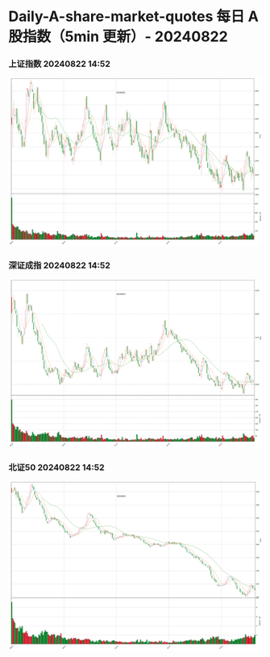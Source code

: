 
# Daily-A-share-market-quotes 每日 A 股指数（5min 更新）- 20240822

### 上证指数 20240822 14:52
![](./fig/2024/8/20240822-sh000001.png)

### 深证成指 20240822 14:52
![](./fig/2024/8/20240822-sz399001.png)

### 北证50 20240822 14:52
![](./fig/2024/8/20240822-bj899050.png)
